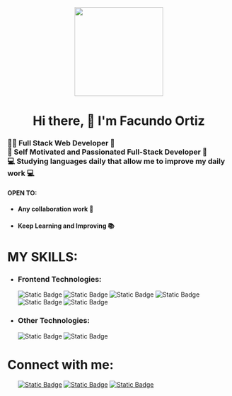 <div id="Titulo" align="center">
      <img src="https://media.giphy.com/media/qgQUggAC3Pfv687qPC/giphy.gif" width="200px">
      <h1>Hi there, 👋 I'm Facundo Ortiz</h1>
</div>
<div id="Sub-titulo" align="left">
      <h3>
      👨‍💻 Full Stack Web Developer 🤖<br>
      🚀 Self Motivated and Passionated Full-Stack Developer 🚀<br>
      💻 Studying languages daily that allow me to improve my daily work 💻
      </h3>
</div>
<div id="Titulo-descripcion" align="left">
      <h4>OPEN TO:</h4>
      <ul class="descripcion">
      <li><h4>Any collaboration work 🤝</h4></li>
      <li><h4>Keep Learning and Improving 📚</h4></li>
      </ul>
</div>
    <h1>MY SKILLS:</h1>
    <ul class="skills-list">
      <li id="Frontend-skills"><h3>Frontend Technologies:</h3></li>
      <img alt="Static Badge" src="https://img.shields.io/badge/HTML5-red?logo=HTML5&labelColor=black">
      <img alt="Static Badge" src="https://img.shields.io/badge/CSS3-skyblue?logo=CSS3&labelColor=black">
      <img alt="Static Badge" src="https://img.shields.io/badge/JAVASCRIPT-black?style=plastico&logo=javascript">
      <img alt="Static Badge" src="https://img.shields.io/badge/ANGULAR-red?style=plastico&logo=angular&labelColor=black">
      <img alt="Static Badge" src="https://img.shields.io/badge/REACT%20JS-skyblue?style=plastico&logo=react&labelColor=black">
      <img alt="Static Badge" src="https://img.shields.io/badge/SASS-pink?style=plastico&logo=sass&labelColor=black">
      <li id="Other-skills"><h3>Other Technologies:</h3></li>
      <img alt="Static Badge" src="https://img.shields.io/badge/NODE.JS-green?style=plastico&logo=node.js&labelColor=black">
      <img alt="Static Badge" src="https://img.shields.io/badge/GIT-red?style=plastico&logo=git&labelColor=black">
    </ul>
<h1>Connect with me:</h1>
<ul>
<a href="https://www.linkedin.com/in/damian-ortiz-dev"><img alt="Static Badge" src="https://img.shields.io/badge/LINKEDIN-skyblue?style=plastico&logo=linkedin&labelColor=black"></a>
<a href="mailto:damianortizdev@gmail.com"><img alt="Static Badge" src="https://img.shields.io/badge/GMAIL-red?style=plastico&logo=gmail&labelColor=black"></a>
<a href="https://api.whatsapp.com/send?phone=5401122906819&text="><img alt="Static Badge" src="https://img.shields.io/badge/WHATSAPP-green?style=plastico&logo=whatsapp&labelColor=black">
</ul>
</body>
</html>
